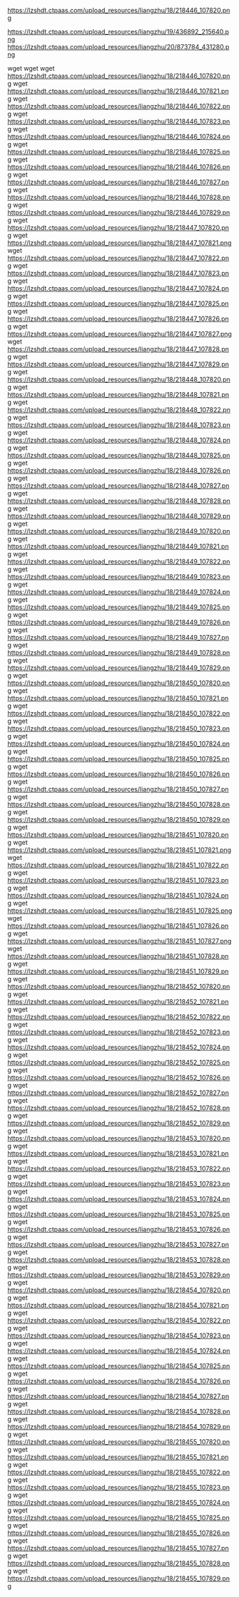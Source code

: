 https://lzshdt.ctpaas.com/upload_resources/liangzhu/18/218446_107820.png

https://lzshdt.ctpaas.com/upload_resources/liangzhu/19/436892_215640.png
https://lzshdt.ctpaas.com/upload_resources/liangzhu/20/873784_431280.png


wget 
wget 
wget https://lzshdt.ctpaas.com/upload_resources/liangzhu/18/218446_107820.png
wget https://lzshdt.ctpaas.com/upload_resources/liangzhu/18/218446_107821.png
wget https://lzshdt.ctpaas.com/upload_resources/liangzhu/18/218446_107822.png
wget https://lzshdt.ctpaas.com/upload_resources/liangzhu/18/218446_107823.png
wget https://lzshdt.ctpaas.com/upload_resources/liangzhu/18/218446_107824.png
wget https://lzshdt.ctpaas.com/upload_resources/liangzhu/18/218446_107825.png
wget https://lzshdt.ctpaas.com/upload_resources/liangzhu/18/218446_107826.png
wget https://lzshdt.ctpaas.com/upload_resources/liangzhu/18/218446_107827.png
wget https://lzshdt.ctpaas.com/upload_resources/liangzhu/18/218446_107828.png
wget https://lzshdt.ctpaas.com/upload_resources/liangzhu/18/218446_107829.png
wget https://lzshdt.ctpaas.com/upload_resources/liangzhu/18/218447_107820.png
wget https://lzshdt.ctpaas.com/upload_resources/liangzhu/18/218447_107821.png
wget https://lzshdt.ctpaas.com/upload_resources/liangzhu/18/218447_107822.png
wget https://lzshdt.ctpaas.com/upload_resources/liangzhu/18/218447_107823.png
wget https://lzshdt.ctpaas.com/upload_resources/liangzhu/18/218447_107824.png
wget https://lzshdt.ctpaas.com/upload_resources/liangzhu/18/218447_107825.png
wget https://lzshdt.ctpaas.com/upload_resources/liangzhu/18/218447_107826.png
wget https://lzshdt.ctpaas.com/upload_resources/liangzhu/18/218447_107827.png
wget https://lzshdt.ctpaas.com/upload_resources/liangzhu/18/218447_107828.png
wget https://lzshdt.ctpaas.com/upload_resources/liangzhu/18/218447_107829.png
wget https://lzshdt.ctpaas.com/upload_resources/liangzhu/18/218448_107820.png
wget https://lzshdt.ctpaas.com/upload_resources/liangzhu/18/218448_107821.png
wget https://lzshdt.ctpaas.com/upload_resources/liangzhu/18/218448_107822.png
wget https://lzshdt.ctpaas.com/upload_resources/liangzhu/18/218448_107823.png
wget https://lzshdt.ctpaas.com/upload_resources/liangzhu/18/218448_107824.png
wget https://lzshdt.ctpaas.com/upload_resources/liangzhu/18/218448_107825.png
wget https://lzshdt.ctpaas.com/upload_resources/liangzhu/18/218448_107826.png
wget https://lzshdt.ctpaas.com/upload_resources/liangzhu/18/218448_107827.png
wget https://lzshdt.ctpaas.com/upload_resources/liangzhu/18/218448_107828.png
wget https://lzshdt.ctpaas.com/upload_resources/liangzhu/18/218448_107829.png
wget https://lzshdt.ctpaas.com/upload_resources/liangzhu/18/218449_107820.png
wget https://lzshdt.ctpaas.com/upload_resources/liangzhu/18/218449_107821.png
wget https://lzshdt.ctpaas.com/upload_resources/liangzhu/18/218449_107822.png
wget https://lzshdt.ctpaas.com/upload_resources/liangzhu/18/218449_107823.png
wget https://lzshdt.ctpaas.com/upload_resources/liangzhu/18/218449_107824.png
wget https://lzshdt.ctpaas.com/upload_resources/liangzhu/18/218449_107825.png
wget https://lzshdt.ctpaas.com/upload_resources/liangzhu/18/218449_107826.png
wget https://lzshdt.ctpaas.com/upload_resources/liangzhu/18/218449_107827.png
wget https://lzshdt.ctpaas.com/upload_resources/liangzhu/18/218449_107828.png
wget https://lzshdt.ctpaas.com/upload_resources/liangzhu/18/218449_107829.png
wget https://lzshdt.ctpaas.com/upload_resources/liangzhu/18/218450_107820.png
wget https://lzshdt.ctpaas.com/upload_resources/liangzhu/18/218450_107821.png
wget https://lzshdt.ctpaas.com/upload_resources/liangzhu/18/218450_107822.png
wget https://lzshdt.ctpaas.com/upload_resources/liangzhu/18/218450_107823.png
wget https://lzshdt.ctpaas.com/upload_resources/liangzhu/18/218450_107824.png
wget https://lzshdt.ctpaas.com/upload_resources/liangzhu/18/218450_107825.png
wget https://lzshdt.ctpaas.com/upload_resources/liangzhu/18/218450_107826.png
wget https://lzshdt.ctpaas.com/upload_resources/liangzhu/18/218450_107827.png
wget https://lzshdt.ctpaas.com/upload_resources/liangzhu/18/218450_107828.png
wget https://lzshdt.ctpaas.com/upload_resources/liangzhu/18/218450_107829.png
wget https://lzshdt.ctpaas.com/upload_resources/liangzhu/18/218451_107820.png
wget https://lzshdt.ctpaas.com/upload_resources/liangzhu/18/218451_107821.png
wget https://lzshdt.ctpaas.com/upload_resources/liangzhu/18/218451_107822.png
wget https://lzshdt.ctpaas.com/upload_resources/liangzhu/18/218451_107823.png
wget https://lzshdt.ctpaas.com/upload_resources/liangzhu/18/218451_107824.png
wget https://lzshdt.ctpaas.com/upload_resources/liangzhu/18/218451_107825.png
wget https://lzshdt.ctpaas.com/upload_resources/liangzhu/18/218451_107826.png
wget https://lzshdt.ctpaas.com/upload_resources/liangzhu/18/218451_107827.png
wget https://lzshdt.ctpaas.com/upload_resources/liangzhu/18/218451_107828.png
wget https://lzshdt.ctpaas.com/upload_resources/liangzhu/18/218451_107829.png
wget https://lzshdt.ctpaas.com/upload_resources/liangzhu/18/218452_107820.png
wget https://lzshdt.ctpaas.com/upload_resources/liangzhu/18/218452_107821.png
wget https://lzshdt.ctpaas.com/upload_resources/liangzhu/18/218452_107822.png
wget https://lzshdt.ctpaas.com/upload_resources/liangzhu/18/218452_107823.png
wget https://lzshdt.ctpaas.com/upload_resources/liangzhu/18/218452_107824.png
wget https://lzshdt.ctpaas.com/upload_resources/liangzhu/18/218452_107825.png
wget https://lzshdt.ctpaas.com/upload_resources/liangzhu/18/218452_107826.png
wget https://lzshdt.ctpaas.com/upload_resources/liangzhu/18/218452_107827.png
wget https://lzshdt.ctpaas.com/upload_resources/liangzhu/18/218452_107828.png
wget https://lzshdt.ctpaas.com/upload_resources/liangzhu/18/218452_107829.png
wget https://lzshdt.ctpaas.com/upload_resources/liangzhu/18/218453_107820.png
wget https://lzshdt.ctpaas.com/upload_resources/liangzhu/18/218453_107821.png
wget https://lzshdt.ctpaas.com/upload_resources/liangzhu/18/218453_107822.png
wget https://lzshdt.ctpaas.com/upload_resources/liangzhu/18/218453_107823.png
wget https://lzshdt.ctpaas.com/upload_resources/liangzhu/18/218453_107824.png
wget https://lzshdt.ctpaas.com/upload_resources/liangzhu/18/218453_107825.png
wget https://lzshdt.ctpaas.com/upload_resources/liangzhu/18/218453_107826.png
wget https://lzshdt.ctpaas.com/upload_resources/liangzhu/18/218453_107827.png
wget https://lzshdt.ctpaas.com/upload_resources/liangzhu/18/218453_107828.png
wget https://lzshdt.ctpaas.com/upload_resources/liangzhu/18/218453_107829.png
wget https://lzshdt.ctpaas.com/upload_resources/liangzhu/18/218454_107820.png
wget https://lzshdt.ctpaas.com/upload_resources/liangzhu/18/218454_107821.png
wget https://lzshdt.ctpaas.com/upload_resources/liangzhu/18/218454_107822.png
wget https://lzshdt.ctpaas.com/upload_resources/liangzhu/18/218454_107823.png
wget https://lzshdt.ctpaas.com/upload_resources/liangzhu/18/218454_107824.png
wget https://lzshdt.ctpaas.com/upload_resources/liangzhu/18/218454_107825.png
wget https://lzshdt.ctpaas.com/upload_resources/liangzhu/18/218454_107826.png
wget https://lzshdt.ctpaas.com/upload_resources/liangzhu/18/218454_107827.png
wget https://lzshdt.ctpaas.com/upload_resources/liangzhu/18/218454_107828.png
wget https://lzshdt.ctpaas.com/upload_resources/liangzhu/18/218454_107829.png
wget https://lzshdt.ctpaas.com/upload_resources/liangzhu/18/218455_107820.png
wget https://lzshdt.ctpaas.com/upload_resources/liangzhu/18/218455_107821.png
wget https://lzshdt.ctpaas.com/upload_resources/liangzhu/18/218455_107822.png
wget https://lzshdt.ctpaas.com/upload_resources/liangzhu/18/218455_107823.png
wget https://lzshdt.ctpaas.com/upload_resources/liangzhu/18/218455_107824.png
wget https://lzshdt.ctpaas.com/upload_resources/liangzhu/18/218455_107825.png
wget https://lzshdt.ctpaas.com/upload_resources/liangzhu/18/218455_107826.png
wget https://lzshdt.ctpaas.com/upload_resources/liangzhu/18/218455_107827.png
wget https://lzshdt.ctpaas.com/upload_resources/liangzhu/18/218455_107828.png
wget https://lzshdt.ctpaas.com/upload_resources/liangzhu/18/218455_107829.png